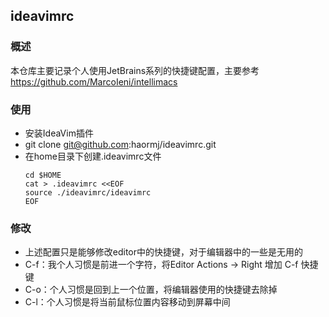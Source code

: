 ## ideavimrc

### 概述

本仓库主要记录个人使用JetBrains系列的快捷键配置，主要参考 https://github.com/MarcoIeni/intellimacs

### 使用

- 安装IdeaVim插件
- git clone git@github.com:haormj/ideavimrc.git
- 在home目录下创建.ideavimrc文件
    ```
    cd $HOME
    cat > .ideavimrc <<EOF
    source ./ideavimrc/ideavimrc
    EOF
    ```

### 修改

- 上述配置只是能够修改editor中的快捷键，对于编辑器中的一些是无用的
- C-f：我个人习惯是前进一个字符，将Editor Actions -> Right 增加 C-f 快捷键
- C-o：个人习惯是回到上一个位置，将编辑器使用的快捷键去除掉
- C-l：个人习惯是将当前鼠标位置内容移动到屏幕中间
